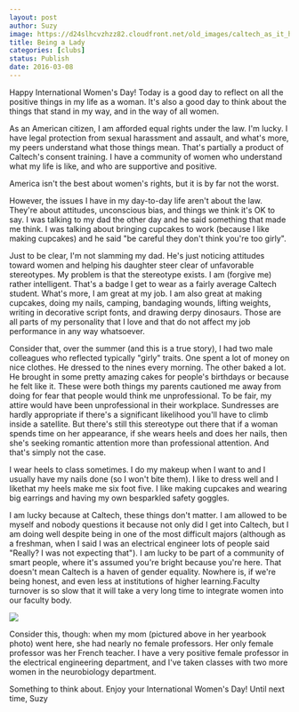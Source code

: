 ```yaml
---
layout: post
author: Suzy
image: https://d24slhcvzhzz82.cloudfront.net/old_images/caltech_as_it_happens/6a0105349b8251970b01b7c820d5d5970b.jpg
title: Being a Lady 
categories: [clubs]
status: Publish
date: 2016-03-08
---
```


Happy International Women's Day!
Today is a good day to reflect on all the positive things in my life as a woman. It's also a good day to think about the things that stand in my way, and in the way of all women.

As an American citizen, I am afforded equal rights under the law. I'm lucky. I have legal protection from sexual harassment and assault, and what's more, my peers understand what those things mean. That's partially a product of Caltech's consent training. I have a community of women who understand what my life is like, and who are supportive and positive.

America isn't the best about women's rights, but it is by far not the worst.

However, the issues I have in my day-to-day life aren't about the law. They're about attitudes, unconscious bias, and things we think it's OK to say. I was talking to my dad the other day and he said something that made me think. I was talking about bringing cupcakes to work (because I like making cupcakes) and he said "be careful they don't think you're too girly".

Just to be clear, I'm not slamming my dad. He's just noticing attitudes toward women and helping his daughter steer clear of unfavorable stereotypes. My problem is that the stereotype exists. I am (forgive me) rather intelligent. That's a badge I get to wear as a fairly average Caltech student. What's more, I am great at my job. I am also great at making cupcakes, doing my nails, camping, bandaging wounds, lifting weights, writing in decorative script fonts, and drawing derpy dinosaurs. Those are all parts of my personality that I love and that do not affect my job performance in any way whatsoever.

Consider that, over the summer (and this is a true story), I had two male colleagues who reflected typically "girly" traits. One spent a lot of money on nice clothes. He dressed to the nines every morning. The other baked a lot. He brought in some pretty amazing cakes for people's birthdays or because he felt like it. These were both things my parents cautioned me away from doing for fear that people would think me unprofessional. To be fair, my attire would have been unprofessional in their workplace. Sundresses are hardly appropriate if there's a significant likelihood you'll have to climb inside a satellite. But there's still this stereotype out there that if a woman spends time on her appearance, if she wears heels and does her nails, then she's seeking romantic attention more than professional attention. And that's simply not the case.

I wear heels to class sometimes. I do my makeup when I want to and I usually have my nails done (so I won't bite them). I like to dress well and I likethat my heels make me six foot five. I like making cupcakes and wearing big earrings and having my own besparkled safety goggles.

I am lucky because at Caltech, these things don't matter. I am allowed to be myself and nobody questions it because not only did I get into Caltech, but I am doing well despite being in one of the most difficult majors (although as a freshman, when I said I was an electrical engineer lots of people said "Really? I was not expecting that"). I am lucky to be part of a community of smart people, where it's assumed you're bright because you're here. That doesn't mean Caltech is a haven of gender equality. Nowhere is, if we're being honest, and even less at institutions of higher learning.Faculty turnover is so slow that it will take a very long time to integrate women into our faculty body.


![](https://d24slhcvzhzz82.cloudfront.net/old_images/caltech_as_it_happens/6a0105349b8251970b01b8d1ab3156970c.png)

Consider this, though: when my mom (pictured above in her yearbook photo) went here, she had nearly no female professors. Her only female professor was her French teacher. I have a very positive female professor in the electrical engineering department, and I've taken classes with two more women in the neurobiology department.

Something to think about. Enjoy your International Women's Day!
Until next time,
Suzy
